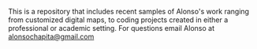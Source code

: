 This is a repository that includes recent samples of Alonso's work ranging from customized digital maps, to coding projects created in either a professional or academic setting. For questions email Alonso at alonsochapita@gmail.com
